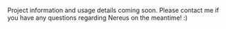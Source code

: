 Project information and usage details coming soon. Please contact me if you have any questions regarding Nereus on the meantime! :)

